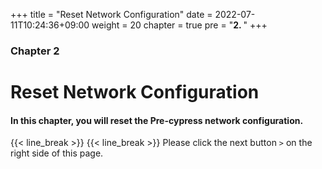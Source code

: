 +++
title = "Reset Network Configuration"
date = 2022-07-11T10:24:36+09:00
weight = 20
chapter = true
pre = "<b>2. </b>"
+++

### Chapter 2

# Reset Network Configuration

#### In this chapter, you will reset the Pre-cypress network configuration.

{{< line_break >}}
{{< line_break >}}
Please click the next button ```>``` on the right side of this page.
